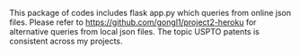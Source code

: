 This package of codes includes flask app.py which queries from online json files. Please refer to https://github.com/gongl1/project2-heroku for alternative queries from local json files. The topic USPTO patents is consistent across my projects.
